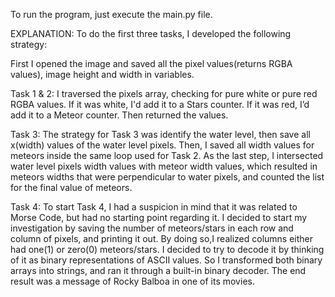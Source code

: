 To run the program, just execute the main.py file.

EXPLANATION:
To do the first three tasks, I developed the following strategy:

First I opened the image and saved all the pixel values(returns RGBA values), image height and width in variables.

Task 1 & 2: I traversed the pixels array, checking for pure white or pure red RGBA values. If it was white, I'd add it to a Stars counter. If it was red, I’d add it to a Meteor counter. Then returned the values.

Task 3:  The strategy for Task 3 was identify the water level, then save all x(width) values of the water level pixels. Then, I saved all width values for meteors inside the same loop used for Task 2. As the last step, I intersected water level pixels width values with meteor width values, which resulted in meteors widths that were perpendicular to water pixels, and counted the list for the final value of meteors.

Task 4: To start Task 4, I had a suspicion in mind that it was related to Morse Code, but had no starting point regarding it. I decided to start my investigation by saving the number of meteors/stars in each row and column of pixels, and printing it out. By doing so,I realized columns either had one(1) or zero(0) meteors/stars. I decided to try to decode it by thinking of it as binary representations of ASCII values. So I transformed both binary arrays into strings, and ran it through a built-in binary decoder. The end result was a message of Rocky Balboa in one of its movies.
